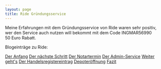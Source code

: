 ```yaml
---
layout: page
title: Ride Gründungsservice
---
```


Meine Erfahrungen mit dem Gründungsservice von Ride waren sehr positiv, wer den Service auch nutzen will bekommt mit dem Code INGMAR56990 50 Euro Rabatt. 

Blogeinträge zu Ride:

<a href="https://blog.kapitalturbo.com/2021/03/01/der-anfang/">Der Anfang</a>
<a href="https://blog.kapitalturbo.com/2021/03/06/der-naechste-schritt/">Der nächste Schritt</a>
<a href="https://blog.kapitalturbo.com/2021/03/25/Der-Notartermin/">Der Notartermin</a>
<a href="https://blog.kapitalturbo.com/2021/04/07/admin-service/">Der Admin-Service</a>
<a href="https://blog.kapitalturbo.com/2021/04/23/Weiter-Gehts/">Weiter geht's</a>
<a href="https://blog.kapitalturbo.com/2021/05/03/Handelsregister/">Der Handelsregistereintrag</a>
<a href="https://blog.kapitalturbo.com/2021/05/22/Depoter%C3%B6ffnung/">Depoteröffnung</a>
<a href="https://blog.kapitalturbo.com/2021/05/28/Fazit/">Fazit</a>

